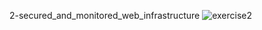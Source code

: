 2-secured_and_monitored_web_infrastructure
![exercise2](https://github.com/YanielRamos/holbertonschool-system_engineering-devops/assets/122760700/83f7c062-e47d-4dc4-ba06-0382801a0e51)
